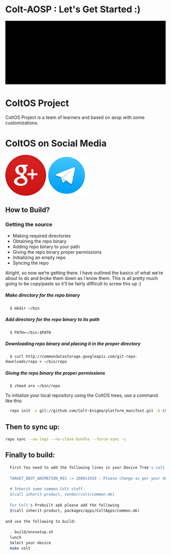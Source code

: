 Colt-AOSP : Let's Get Started :)
===============================

![ColtOS](https://github.com/ColtAOSP/platform_manifest/blob/cos8.x/colt_logo.gif)

ColtOS Project
===============
ColtOS Project is a team of learners and based on aosp with some customizations.

ColtOS on Social Media
======================
[![](https://github.com/ColtOS/manifest/blob/cos7.x/gplus.png)](https://plus.google.com/u/2/communities/102067248475500399675)[![](https://github.com/ColtOS/manifest/blob/cos7.x/telegram.png)](https://t.me/ColtChatBox)


How to Build?
-------------
### Getting the source
- Making required directories
- Obtaining the repo binary
- Adding repo binary to your path
- Giving the repo binary proper permissions
- Initializing an empty repo
- Syncing the repo

Alright, so now we’re getting there. I have outlined the basics of what we’re about to do and broke them down as I know them. This is all pretty much going to be copy/paste so it’ll be fairly difficult to screw this up :)

##### Make directory for the repo binary

      $ mkdir ~/bin

##### Add directory for the repo binary to its path

      $ PATH=~/bin:$PATH

##### Downloading repo binary and placing it in the proper directory

      $ curl http://commondatastorage.googleapis.com/git-repo-downloads/repo > ~/bin/repo

##### Giving the repo binary the proper permissions

      $ chmod a+x ~/bin/repo

To initialize your local repository using the ColtOS trees, use a 
command like this:

```bash
  repo init -u git://github.com/Colt-Enigma/platform_manifest.git -b c9
```
  
Then to sync up:
----------------

```bash
repo sync --no-tags --no-clone-bundle --force-sync -c
```
Finally to build:
-----------------

```bash
  First You need to add the following lines in your Device Tree's colt_devicename.mk file

  TARGET_BOOT_ANIMATION_RES := 1080x1920 : Please change as per your device resolution

  # Inherit some common Colt stuff.
  $(call inherit-product, vendor/colt/common.mk)

  For Colt's Prebuilt apk please add the following
  $(call inherit-product, packages/apps/ColtApps/common.mk)
 
and use the following to build:

  . build/envsetup.sh
  lunch
  Select your device
  make colt
```
